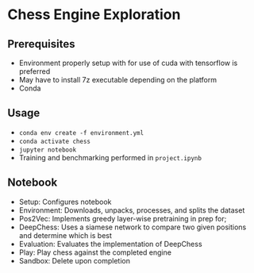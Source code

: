 # Chess Engine Exploration

## Prerequisites
- Environment properly setup with for use of cuda with tensorflow is preferred
- May have to install 7z executable depending on the platform
- Conda

## Usage
- `conda env create -f environment.yml`
- `conda activate chess`
- `jupyter notebook`
- Training and benchmarking performed in `project.ipynb`

## Notebook
- Setup: Configures notebook
- Environment: Downloads, unpacks, processes, and splits the dataset
- Pos2Vec: Implements greedy layer-wise pretraining in prep for;
- DeepChess: Uses a siamese network to compare two given positions and determine which is best
- Evaluation: Evaluates the implementation of DeepChess
- Play: Play chess against the completed engine
- Sandbox: Delete upon completion
